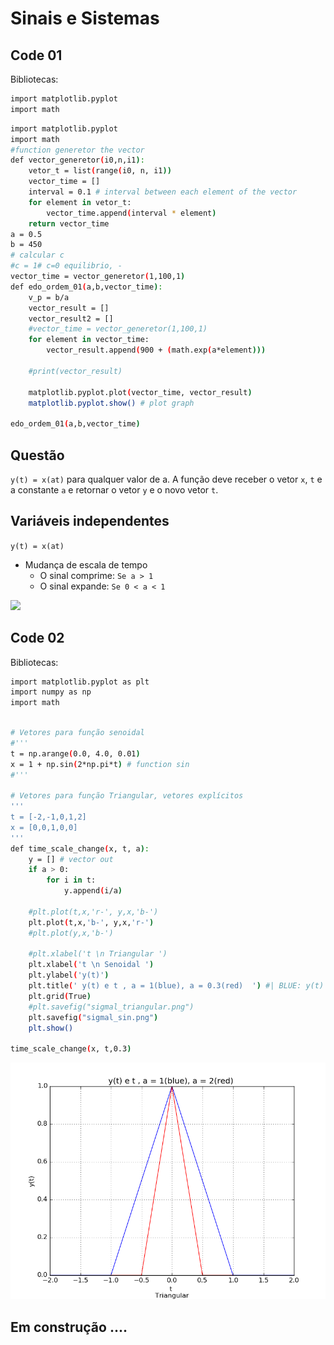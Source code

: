 # Sinais e Sistemas



## Code 01

Bibliotecas:
```sh
import matplotlib.pyplot
import math
```

```sh
import matplotlib.pyplot
import math
#function generetor the vector
def vector_generetor(i0,n,i1):
    vetor_t = list(range(i0, n, i1))
    vector_time = []
    interval = 0.1 # interval between each element of the vector
    for element in vetor_t:
        vector_time.append(interval * element)
    return vector_time
a = 0.5
b = 450
# calcular c
#c = 1# c=0 equilibrio, - 
vector_time = vector_generetor(1,100,1)
def edo_ordem_01(a,b,vector_time):
    v_p = b/a
    vector_result = []
    vector_result2 = []
    #vector_time = vector_generetor(1,100,1)
    for element in vector_time:
        vector_result.append(900 + (math.exp(a*element)))

    #print(vector_result)

    matplotlib.pyplot.plot(vector_time, vector_result)
    matplotlib.pyplot.show() # plot graph

edo_ordem_01(a,b,vector_time)

```



## Questão

 `y(t) = x(at)` para qualquer valor de a. A função deve receber o vetor `x`, `t` e a constante `a` e retornar o vetor `y` e o novo vetor `t`.


## Variáveis independentes
 `y(t) = x(at)`
* Mudança de escala de tempo
    * O sinal comprime:  `Se a > 1`
    * O sinal expande: `Se 0 < a < 1`

![](trinagular_juntas.png)
## Code 02

Bibliotecas:
```sh
import matplotlib.pyplot as plt
import numpy as np
import math
```

```sh

# Vetores para função senoidal
#'''
t = np.arange(0.0, 4.0, 0.01)
x = 1 + np.sin(2*np.pi*t) # function sin
#'''

# Vetores para função Triangular, vetores explícitos
'''
t = [-2,-1,0,1,2]
x = [0,0,1,0,0]
'''
def time_scale_change(x, t, a):
    y = [] # vector out
    if a > 0:
        for i in t:
            y.append(i/a)

    #plt.plot(t,x,'r-', y,x,'b-')
    plt.plot(t,x,'b-', y,x,'r-')
    #plt.plot(y,x,'b-')
    
    #plt.xlabel('t \n Triangular ')
    plt.xlabel('t \n Senoidal ')
    plt.ylabel('y(t)')
    plt.title(' y(t) e t , a = 1(blue), a = 0.3(red)  ') #| BLUE: y(t) = x(at), a = 0.5')
    plt.grid(True)
    #plt.savefig("sigmal_triangular.png")
    plt.savefig("sigmal_sin.png")
    plt.show()

time_scale_change(x, t,0.3)
```
![Gráfico](https://github.com/otaviobelfort/signalsandsystems/blob/master/sigmal_triangular.png?raw=true)

## Em construção ....


